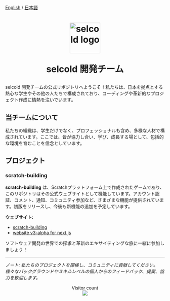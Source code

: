 [English](https://github.com/selcold/.github/blob/main/profile/README.md) / [日本語](https://github.com/selcold/.github/blob/main/profile/README_ja.md)

<h1 align="center">
  <img src="https://github.com/selcold.png" alt="selcold logo" width="96px"/>

  selcold 開発チーム
  <div align="center">
    <!--
    <a href="https://github.com/selcold?tab=followers">
      <img alt="GitHub followers" src="https://img.shields.io/github/followers/selcold">
    </a>
    -->
  </div>
</h1>

selcold 開発チームの公式リポジトリへようこそ！私たちは、日本を拠点とする熱心な学生やその他の人たちで構成されており、コーディングや革新的なプロジェクト作成に情熱を注いでいます。

## 当チームについて
私たちの組織は、学生だけでなく、プロフェッショナルも含め、多様な人材で構成されています。ここでは、皆が協力し合い、学び、成長する場として、包括的な環境を育むことを信念としています。

## プロジェクト

### scratch-building
**scratch-building** は、Scratchプラットフォーム上で作成されたゲームであり、このリポジトリはその公式ウェブサイトとして機能しています。アカウント認証、コメント、通知、コミュニティ参加など、さまざまな機能が提供されています。初版をリリースし、今後も新機能の追加を予定しています。

**ウェブサイト:**
- [scratch-building](https://github.com/selcold/scratch-building)
- [website v3-alpha for next.js](https://github.com/selcold/scratch-building-beta)

ソフトウェア開発の世界での探求と革新のエキサイティングな旅に一緒に参加しましょう！

---
*ノート: 私たちのプロジェクトを探検し、コミュニティに貢献してください。様々なバックグラウンドやスキルレベルの個人からのフィードバック、提案、協力を歓迎します。*

<p align="center"> 
  Visitor count<br>
  <img src="https://profile-counter.glitch.me/selcold/count.svg" />
</p>
